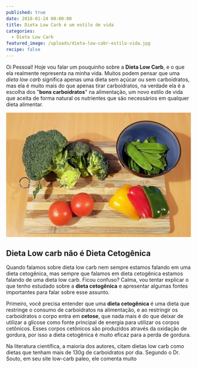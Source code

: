 ```yaml
---
published: true
date: 2018-01-24 00:00:00
title: Dieta Low Carb é um estilo de vida
categories:
  - Dieta Low Carb
featured_image: /uploads/dieta-low-cabr-estilo-vida.jpg
recipe: false
---
```


Oi Pessoal! Hoje vou falar um pouquinho sobre a&nbsp;**Dieta Low Carb**, e o que ela realmente representa na minha vida. Muitos podem pensar que uma *dieta low carb* significa apenas uma dieta sem a&ccedil;&uacute;car ou sem carboidratos, mas ela &eacute; muito mais do que apenas tirar carboidratos, na verdade ela &eacute; a escolha dos "**bons carboidratos**" na alimenta&ccedil;&atilde;o, um novo estilo de vida que aceita de forma natural os nutrientes que s&atilde;o necess&aacute;rios em qualquer dieta alimentar.

![](/uploads/versions/dieta-low-cabr-estilo-vida-saudavel-1---x----1560-1049x---.jpg)

## Dieta Low carb n&atilde;o &eacute; Dieta Cetog&ecirc;nica

Quando falamos sobre dieta low carb nem sempre estamos falando em uma dieta cetog&ecirc;nica, mas sempre que falamos em dieta cetog&ecirc;nica estamos falando de uma dieta low carb. Ficou confuso? Calma, vou tentar explicar o que tenho estudado sobre a **dieta cetog&ecirc;nica** e apresentar algumas fontes importantes para falar sobre esse assunto.

Primeiro, voc&ecirc; precisa entender que uma&nbsp;**dieta cetog&ecirc;nica** &eacute; uma dieta que restringe o consumo de carboidratos na alimenta&ccedil;&atilde;o, e ao restringir os carboidratos o corpo entra em **cetose**, que nada mais &eacute; do que deixar de utilizar a glicose como fonte principal de energia para utilizar os corpos cet&ocirc;nicos. Esses corpos cet&ocirc;nicos s&atilde;o produzidos atrav&eacute;s da oxida&ccedil;&atilde;o de gordura, por isso a dieta cetog&ecirc;nica &eacute; muito eficaz para a perda de gordura.

Na literatura cient&iacute;fica, a maioria dos autores, citam dietas low carb como dietas que tenham mais de 130g de carboidratos por dia. Segundo o Dr. Souto, em seu site low-carb paleo, ele comenta muito&nbsp;

&nbsp;

&nbsp;

&nbsp;